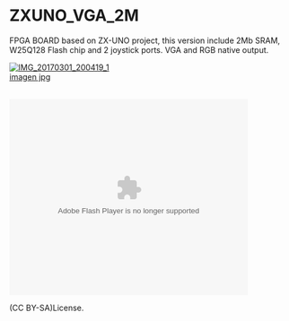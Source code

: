 # ZXUNO_VGA_2M
FPGA BOARD based on ZX-UNO project, this version include 2Mb SRAM, W25Q128 Flash chip and 2 joystick ports. VGA and RGB native output.



<a href='https://postimg.org/image/sw6gj6j73/' target='_blank'><img src='https://s19.postimg.org/g4saco9f7/IMG_20170301_200419_1.jpg' border='0' alt='IMG_20170301_200419_1'/><br /><a target='_blank' href='https://postimage.org/index.php?lang=spanish'>imagen jpg</a><br /><br />

<object width="425" height="350">
  <param name="movie" value="https://youtu.be/j-cEnYdhlkI" />
  <param name="wmode" value="transparent" />
  <embed src="https://youtu.be/j-cEnYdhlkI"
         type="application/x-shockwave-flash"
         wmode="transparent" width="425" height="350" />
</object>


(CC BY-SA)License.